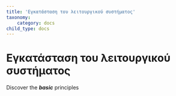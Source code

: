 ```yaml
---
title: 'Εγκατάσταση του λειτουργικού συστήματος'
taxonomy:
    category: docs
child_type: docs
---
```


# Εγκατάσταση του λειτουργικού συστήματος

Discover the **_basic_** principles
